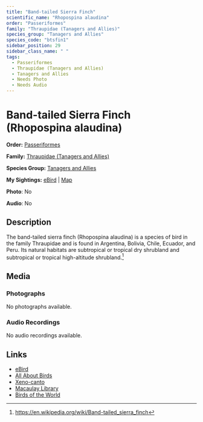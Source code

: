 ```yaml
---
title: "Band-tailed Sierra Finch"
scientific_name: "Rhopospina alaudina"
order: "Passeriformes"
family: "Thraupidae (Tanagers and Allies)"
species_group: "Tanagers and Allies"
species_code: "btsfin1"
sidebar_position: 29
sidebar_class_name: " "
tags: 
  - Passeriformes
  - Thraupidae (Tanagers and Allies)
  - Tanagers and Allies
  - Needs Photo
  - Needs Audio
---
```


# Band-tailed Sierra Finch (Rhopospina alaudina)

**Order:** [Passeriformes](/tags/passeriformes)

**Family:** [Thraupidae (Tanagers and Allies)](/tags/thraupidae-tanagers-and-allies)

**Species Group:** [Tanagers and Allies](/tags/tanagers-and-allies)

**My Sightings:** [eBird](https://ebird.org/lifelist?r=world&time=life&spp=btsfin1) | [Map](/map?species_code=btsfin1)

**Photo**: No 

**Audio**: No

## Description
The band-tailed sierra finch (Rhopospina alaudina) is a species of bird in the family Thraupidae and is found in Argentina, Bolivia, Chile, Ecuador, and Peru. Its natural habitats are subtropical or tropical dry shrubland and subtropical or tropical high-altitude shrubland.[^1]

[^1]: https://en.wikipedia.org/wiki/Band-tailed_sierra_finch

## Media
### Photographs
No photographs available.

### Audio Recordings
No audio recordings available.

## Links
* [eBird](https://ebird.org/species/btsfin1) 
* [All About Birds](https://www.allaboutbirds.org/guide/btsfin1) 
* [Xeno-canto](https://www.xeno-canto.org/species/rhopospina-alaudina) 
* [Macaulay Library](https://search.macaulaylibrary.org/catalog?taxonCode=btsfin1&sort=rating_rank_desc)
* [Birds of the World](https://birdsoftheworld.org/bow/species/btsfin1)
